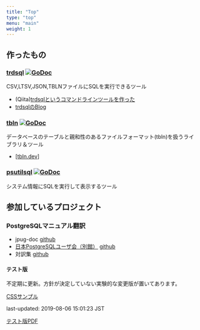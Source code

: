 ```yaml
---
title: "Top"
type: "top"
menu: "main"
weight: 1
---
```


## 作ったもの

### [trdsql](https://github.com/noborus/trdsql) [![GoDoc](https://godoc.org/github.com/noborus/trdsql?status.svg)](https://godoc.org/github.com/noborus/trdsql)

CSV,LTSV,JSON,TBLNファイルにSQLを実行できるツール

* (Qiita)[trdsqlというコマンドラインツールを作った](https://qiita.com/noborus/items/f253961cca6f4465f20c)
* [trdsqlのBlog](blog/00_index/)

### [tbln](https://github.com/noborus/tbln) [![GoDoc](https://godoc.org/github.com/noborus/tbln?status.svg)](https://godoc.org/github.com/noborus/tbln)

データベースのテーブルと親和性のあるファイルフォーマット(tbln)を扱うライブラリ＆ツール

* [[tbln.dev](https://tbln.dev/)]

### [psutilsql](https://github.com/noborus/psutilsql) [![GoDoc](https://godoc.org/github.com/noborus/psutilsql?status.svg)](https://godoc.org/github.com/noborus/psutilsql)

システム情報にSQLを実行して表示するツール

## 参加しているプロジェクト

### PostgreSQLマニュアル翻訳

* jpug-doc [github](https://github.com/pgsql-jp/jpug-doc)
* [日本PostgreSQLユーザ会（別館）](https://pgsql-jp.github.io/) [github](https://github.com/pgsql-jp/pgsql-jp.github.io)
* 対訳集 [github](https://github.com/pgsql-jp/taiyaku)

#### テスト版

不定期に更新。方針が決定していない実験的な変更版が置いてあります。

[CSSサンプル](css/html)

last-updated: 2019-08-06 15:01:23 JST

[テスト版PDF](test/postgres-A4.pdf)
